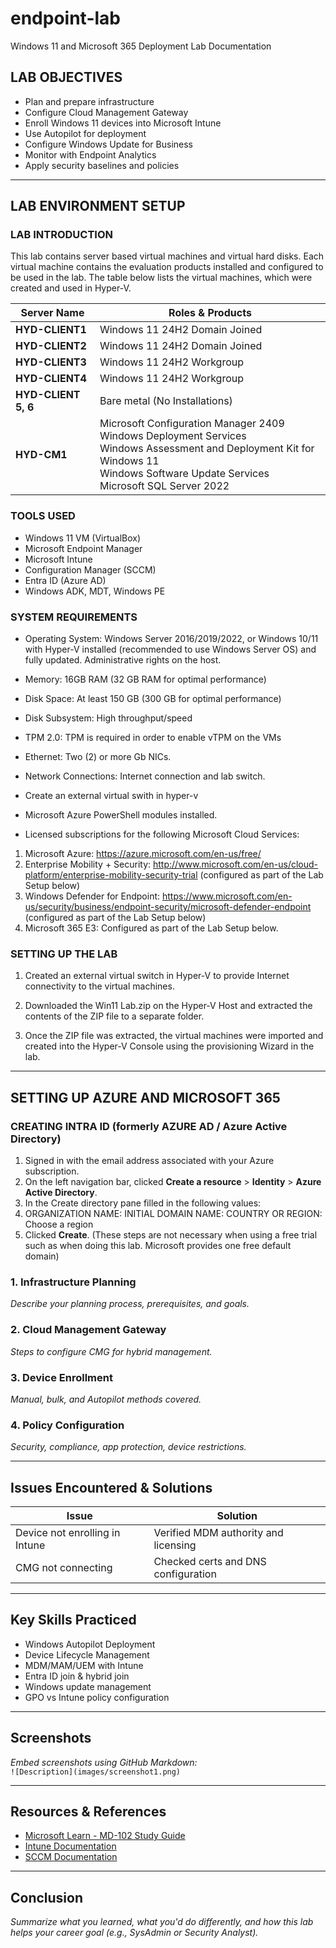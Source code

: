 # endpoint-lab
Windows 11 and Microsoft 365 Deployment Lab Documentation
## LAB OBJECTIVES
- Plan and prepare infrastructure  
- Configure Cloud Management Gateway  
- Enroll Windows 11 devices into Microsoft Intune  
- Use Autopilot for deployment  
- Configure Windows Update for Business  
- Monitor with Endpoint Analytics  
- Apply security baselines and policies

---

## LAB ENVIRONMENT SETUP

### LAB INTRODUCTION
This lab contains server based virtual machines and virtual hard disks. Each virtual machine contains the evaluation products installed and configured to be used in the lab. The table below lists the virtual machines, which were created and used in Hyper-V. 

| **Server Name**   | **Roles & Products**                                                                 |
|-------------------|---------------------------------------------------------------------------------------|
| **HYD-CLIENT1**   | Windows 11 24H2 Domain Joined                                                        |
| **HYD-CLIENT2**   | Windows 11 24H2 Domain Joined                                                        |
| **HYD-CLIENT3**   | Windows 11 24H2 Workgroup                                                            |
| **HYD-CLIENT4**   | Windows 11 24H2 Workgroup                                                            |
| **HYD-CLIENT 5, 6** | Bare metal (No Installations)                                                      |
| **HYD-CM1**       | Microsoft Configuration Manager 2409<br>Windows Deployment Services<br>Windows Assessment and Deployment Kit for Windows 11<br>Windows Software Update Services<br>Microsoft SQL Server 2022 |

### TOOLS USED
- Windows 11 VM (VirtualBox)
- Microsoft Endpoint Manager
- Microsoft Intune
- Configuration Manager (SCCM)
- Entra ID (Azure AD)
- Windows ADK, MDT, Windows PE

### SYSTEM REQUIREMENTS
- Operating System: Windows Server 2016/2019/2022, or Windows 10/11 with Hyper-V installed (recommended to use Windows Server OS) and fully updated. Administrative rights on the host. 
- Memory: 16GB RAM (32 GB RAM for optimal performance) 
- Disk Space: At least 150 GB (300 GB for optimal performance) 
- Disk Subsystem: High throughput/speed 
- TPM 2.0: TPM is required in order to enable vTPM on the VMs 
- Ethernet: Two (2) or more Gb NICs. 
- Network Connections: Internet connection and lab switch.
- Create an external virtual swith in hyper-v

- Microsoft Azure PowerShell modules installed.
- Licensed subscriptions for the following Microsoft Cloud Services: 
1. Microsoft Azure: https://azure.microsoft.com/en-us/free/ 
2. Enterprise Mobility + Security: http://www.microsoft.com/en-us/cloud-platform/enterprise-mobility-security-trial (configured as part of the Lab Setup below) 
3. Windows Defender for Endpoint: https://www.microsoft.com/en-us/security/business/endpoint-security/microsoft-defender-endpoint (configured as part of the Lab Setup below) 
4. Microsoft 365 E3: Configured as part of the Lab Setup below.

### SETTING UP THE LAB 

1. Created an external virtual switch in Hyper-V to provide Internet connectivity to the virtual machines. 

2. Downloaded the Win11 Lab.zip on the Hyper-V Host and extracted the contents of the ZIP file to a separate folder. 

3. Once the ZIP file was extracted, the virtual machines were imported and created into the Hyper-V Console using the provisioning Wizard in the lab. 


---


## SETTING UP AZURE AND MICROSOFT 365

### CREATING INTRA ID (formerly AZURE AD / Azure Active Directory)
1. Signed in with the email address associated with your Azure subscription. 
2. On the left navigation bar, clicked **Create a resource** > **Identity** > **Azure Active Directory**. 
3. In the Create directory pane filled in the following values: 
4. ORGANIZATION NAME: <CompanyName> 
INITIAL DOMAIN NAME: <AzureDomainName> 
COUNTRY OR REGION: Choose a region 
5. Clicked **Create**. 
(These steps are not necessary when using a free trial such as when doing this lab. Microsoft provides one free default domain) 

### 1. Infrastructure Planning
_Describe your planning process, prerequisites, and goals._

### 2. Cloud Management Gateway
_Steps to configure CMG for hybrid management._

### 3. Device Enrollment
_Manual, bulk, and Autopilot methods covered._

### 4. Policy Configuration
_Security, compliance, app protection, device restrictions._

---

## Issues Encountered & Solutions
| Issue | Solution |
|-------|----------|
| Device not enrolling in Intune | Verified MDM authority and licensing |
| CMG not connecting | Checked certs and DNS configuration |

---

## Key Skills Practiced
- Windows Autopilot Deployment  
- Device Lifecycle Management  
- MDM/MAM/UEM with Intune  
- Entra ID join & hybrid join  
- Windows update management  
- GPO vs Intune policy configuration

---

## Screenshots
_Embed screenshots using GitHub Markdown:_  
`![Description](images/screenshot1.png)`

---

## Resources & References
- [Microsoft Learn - MD-102 Study Guide](https://learn.microsoft.com/en-us/credentials/certifications/resources/study-guides/md-102/)
- [Intune Documentation](https://learn.microsoft.com/en-us/mem/intune/)
- [SCCM Documentation](https://learn.microsoft.com/en-us/mem/configmgr/)

---

## Conclusion
_Summarize what you learned, what you'd do differently, and how this lab helps your career goal (e.g., SysAdmin or Security Analyst)._
